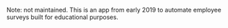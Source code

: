 Note: not maintained. This is an app from early 2019 to automate employee surveys built for educational purposes.
